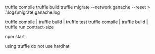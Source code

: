 truffle compile
truffle build
truffle migrate --network ganache --reset > .\logs\migrate.ganache.log

truffle compile | truffle build | truffle test
truffle compile | truffle build | truffle run contract-size

npm start

using truffle
do not use hardhat